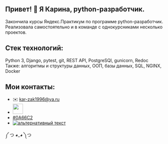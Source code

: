 ## Привет! 👋 Я Карина, python-разработчик.
Закончила курсы Яндекс.Практикум по программе python-разработчик. Реализовала самостоятельно и в команде с однокурсниками несколько проектов.

## Стек технологий: 
Python 3, Django, pytest, git, REST API, PostgreSQl, gunicorn, Redoc
Также: алгоритмы и структуры данных, ООП, базы данных, SQL, NGINX, Docker

## Мои контакты:
- :envelope: kar-zak1996@ya.ru
- [<img height="32" width="32" src="https://simpleicons.org/icons/telegram.svg" />](https://t.me/solar_ka)
- [#0A66C2](https://www.linkedin.com/in/solar-ka/)
- [<img src="[https://www.google.com/search?q=hh+%D0%BB%D0%BE%D0%B3%D0%BE%D1%82%D0%B8%D0%BF&sxsrf=ALiCzsZRuaVrfDV14fd_LocgxC8y97j_BA:1663239238783&source=lnms&tbm=isch&sa=X&ved=2ahUKEwja7oOA0Zb6AhVqiYsKHTCKBgkQ_AUoAXoECAEQAw&biw=1396&bih=633&dpr=1.38#imgrc=0S-T64t7kh9aoM" alt="альтернативный текст">](https://hh.ru/resume/1c098656ff0b3d9d1a0039ed1f46436d37637a)

༼ つ ◕_◕ ༽つ
<!--
**solar-ka/solar-ka** is a ✨ _special_ ✨ repository because its `README.md` (this file) appears on your GitHub profile.

Here are some ideas to get you started:

- 🔭 I’m currently working on ...
- 🌱 I’m currently learning ...
- 👯 I’m looking to collaborate on ...
- 🤔 I’m looking for help with ...
- 💬 Ask me about ...
- 📫 How to reach me: ...
- 😄 Pronouns: ...
- ⚡ Fun fact: ...
-->

